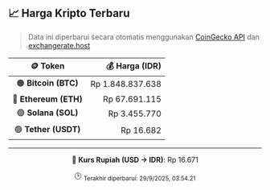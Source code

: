 

<!-- HARGA_KRIPTO -->
## 📈 Harga Kripto Terbaru

> Data ini diperbarui secara otomatis menggunakan [CoinGecko API](https://www.coingecko.com/) dan [exchangerate.host](https://exchangerate.host/)

<div align="center">

| 🪙 Token | 💰 Harga (IDR) |
|:------:|---------------:|
| 🟠 **Bitcoin (BTC)**   | Rp 1.848.837.638 |
| 🔵 **Ethereum (ETH)**  | Rp 67.691.115 |
| 🟣 **Solana (SOL)**    | Rp 3.455.770 |
| 🟢 **Tether (USDT)**   | Rp 16.682 |

---

💱 **Kurs Rupiah (USD → IDR)**: Rp 16.671

🕒 <sub>Terakhir diperbarui: 29/9/2025, 03.54.21</sub>

</div>
<!-- /HARGA_KRIPTO -->